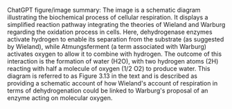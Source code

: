 ChatGPT figure/image summary: The image is a schematic diagram illustrating the biochemical process of cellular respiration. It displays a simplified reaction pathway integrating the theories of Wieland and Warburg regarding the oxidation process in cells. Here, dehydrogenase enzymes activate hydrogen to enable its separation from the substrate (as suggested by Wieland), while Atmungsferment (a term associated with Warburg) activates oxygen to allow it to combine with hydrogen. The outcome of this interaction is the formation of water (H2O), with two hydrogen atoms (2H) reacting with half a molecule of oxygen (1/2 O2) to produce water. This diagram is referred to as Figure 3.13 in the text and is described as providing a schematic account of how Wieland's account of respiration in terms of dehydrogenation could be linked to Warburg's proposal of an enzyme acting on molecular oxygen.